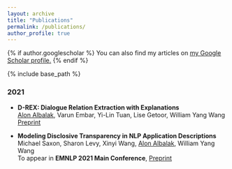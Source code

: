 ```yaml
---
layout: archive
title: "Publications"
permalink: /publications/
author_profile: true
---
```


{% if author.googlescholar %}
  You can also find my articles on <u><a href="{{author.googlescholar}}">my Google Scholar profile</a>.</u>
{% endif %}

{% include base_path %}

### 2021

- **D-REX: Dialogue Relation Extraction with Explanations**\
<u>Alon Albalak</u>, Varun Embar, Yi-Lin Tuan, Lise Getoor, William Yang Wang\
[Preprint](https://arxiv.org/abs/2109.05126)

- **Modeling Disclosive Transparency in NLP Application Descriptions**\
Michael Saxon, Sharon Levy, Xinyi Wang, <u>Alon Albalak</u>, William Yang Wang\
To appear in **EMNLP 2021 Main Conference**, [Preprint](https://arxiv.org/abs/2101.00433)
